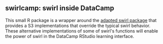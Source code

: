 ## swirlcamp: swirl inside DataCamp

This small R package is a wrapper around the [adapted swirl package](http://www.github.com/Data-Camp/swirl) that provides a S3 implementations that override the typical swirl behavior. These alternative implementations of some of swirl's functions will enable the power of swirl in the DataCamp RStudio learning interface.